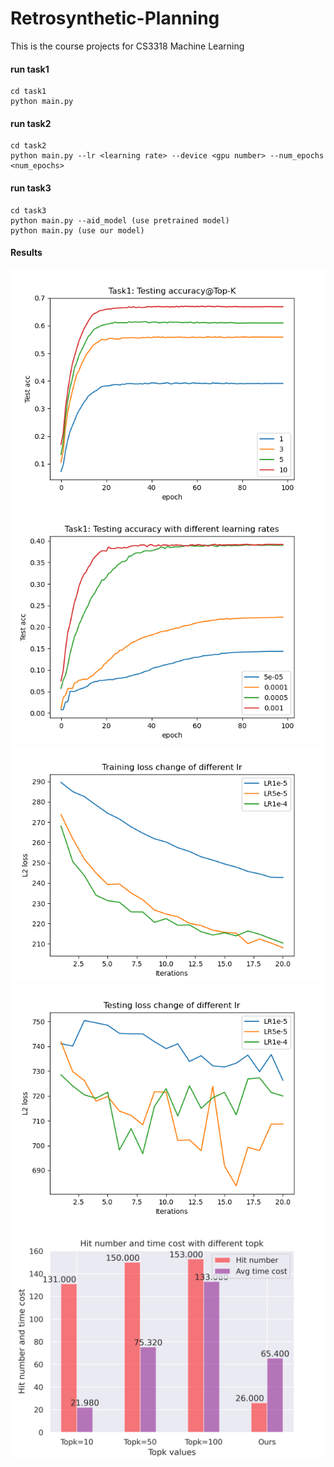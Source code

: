 # Retrosynthetic-Planning
This is the course projects for CS3318 Machine Learning

#### run task1
```
cd task1
python main.py
```

#### run task2
```
cd task2
python main.py --lr <learning rate> --device <gpu number> --num_epochs <num_epochs> 
```

#### run task3

```
cd task3
python main.py --aid_model (use pretrained model)
python main.py (use our model)
```

#### Results
![](pics/task1.png)
![](pics/task1_test.png)
![](pics/task2_train.png)
![](pics/task2_test.png)
![](pics/task3.png)
